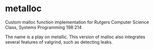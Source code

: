 # metalloc
Custom malloc function implementation for Rutgers Computer Science Class, Systems Programming 198:214

The name is a play on metallic. This version of malloc also integrates several features of valgrind, such as detecting leaks.
